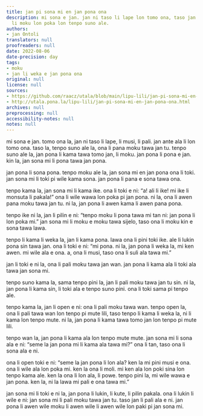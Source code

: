 ```yaml
---
title: jan pi sona mi en jan pona ona
description: mi sona e jan. jan ni taso li lape lon tomo ona, taso jan pona ona wan
  li moku lon poka lon tenpo suno ale.
authors:
- jan Ontoli
translators: null
proofreaders: null
date: 2022-08-06
date-precision: day
tags:
- moku
- jan li weka e jan pona ona
original: null
license: null
sources:
- https://github.com/raacz/utala/blob/main/lipu-lili/jan-pi-sona-mi-en-jan-pona-ona.md
- http://utala.pona.la/lipu-lili/jan-pi-sona-mi-en-jan-pona-ona.html
archives: null
preprocessing: null
accessibility-notes: null
notes: null
---
```


mi sona e jan. tomo ona la, jan ni taso li lape, li musi, li pali. jan ante ala li lon tomo ona. taso la, tenpo suno ale la, ona li pana moku tawa jan tu. tenpo suno ale la, jan pona li kama tawa tomo jan, li moku. jan pona li pona e jan. kin la, jan sona mi li pona tawa jan pona.

jan pona li sona pona. tenpo moku ale la, jan sona mi en jan pona ona li toki. jan sona mi li toki pi wile kama sona. jan pona li pana e sona tawa ona.

tenpo kama la, jan sona mi li kama ike. ona li toki e ni: “a! ali li ike! mi ike li monsuta li pakala!” ona li wile wawa lon poka pi jan pona. ni la, ona li awen pana moku tawa jan tu. ni la, jan pona li awen kama li awen pana pona.

tenpo ike ni la, jan li pilin e ni: “tenpo moku li pona tawa mi tan ni: jan pona li lon poka mi.” jan sona mi li moku e moku tawa sijelo, taso ona li moku kin e sona tawa lawa.

tenpo li kama li weka la, jan li kama pona. lawa ona li pini toki ike. ale li lukin pona sin tawa jan. ona li toki e ni: “mi pona. ni la, jan pona li weka la, mi ken awen. mi wile ala e ona. a, ona li musi, taso ona li suli ala tawa mi.”

jan li toki e ni la, ona li pali moku tawa jan wan. jan pona li kama ala li toki ala tawa jan sona mi.

tenpo suno kama la, sama tenpo pini la, jan li pali moku tawa jan tu sin. ni la, jan pona li kama sin, li toki ala e tenpo suno pini. ona li toki sama pi tenpo ale.

tenpo kama la, jan li open e ni: ona li pali moku tawa wan. tenpo open la, ona li pali tawa wan lon tenpo pi mute lili, taso tenpo li kama li weka la, ni li kama lon tenpo mute. ni la, jan pona li kama tawa tomo jan lon tenpo pi mute lili.

tenpo wan la, jan pona li kama ala lon tenpo mute mute. jan sona mi li sona ala e ni: “seme la jan pona mi li kama ala tawa mi?” ona li tan, taso ona li sona ala e ni.

ona li open toki e ni: “seme la jan pona li lon ala? ken la mi pini musi e ona. ona li wile ala lon poka mi. ken la ona li moli. mi ken ala lon poki sina lon tenpo kama ale. ken la ona li lon ala, li powe. tenpo pini la, mi wile wawa e jan pona. ken la, ni la lawa mi pali e ona tawa mi.”

jan sona mi li toki e ni la, jan pona li lukin, li kute, li pilin pakala. ona li lukin li wile e ni: jan sona mi li pali moku tawa jan tu. taso jan li pali ala e ni. jan pona li awen wile moku li awen wile li awen wile lon paki pi jan sona mi.